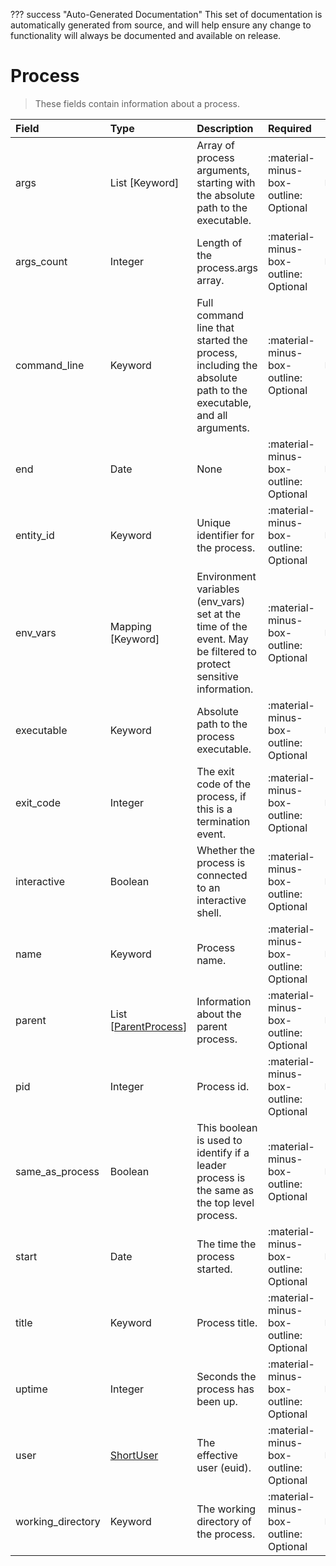 ??? success "Auto-Generated Documentation"
    This set of documentation is automatically generated from source, and will help ensure any change to functionality will always be documented and available on release.

# Process

> These fields contain information about a process.

| Field | Type | Description | Required | Default |
| :--- | :--- | :--- | :--- | :--- |
| args | List [Keyword] | Array of process arguments, starting with the absolute path to the executable. | :material-minus-box-outline: Optional | `None` |
| args_count | Integer | Length of the process.args array. | :material-minus-box-outline: Optional | `None` |
| command_line | Keyword | Full command line that started the process, including the absolute path to the executable, and all arguments. | :material-minus-box-outline: Optional | `None` |
| end | Date | None | :material-minus-box-outline: Optional | `None` |
| entity_id | Keyword | Unique identifier for the process. | :material-minus-box-outline: Optional | `None` |
| env_vars | Mapping [Keyword] | Environment variables (env_vars) set at the time of the event. May be filtered to protect sensitive information. | :material-minus-box-outline: Optional | `None` |
| executable | Keyword | Absolute path to the process executable. | :material-minus-box-outline: Optional | `None` |
| exit_code | Integer | The exit code of the process, if this is a termination event. | :material-minus-box-outline: Optional | `None` |
| interactive | Boolean | Whether the process is connected to an interactive shell. | :material-minus-box-outline: Optional | `None` |
| name | Keyword | Process name. | :material-minus-box-outline: Optional | `None` |
| parent | List [[ParentProcess](/howler-docs/odm/class/parentprocess)] | Information about the parent process. | :material-minus-box-outline: Optional | `None` |
| pid | Integer | Process id. | :material-minus-box-outline: Optional | `None` |
| same_as_process | Boolean | This boolean is used to identify if a leader process is the same as the top level process. | :material-minus-box-outline: Optional | `None` |
| start | Date | The time the process started. | :material-minus-box-outline: Optional | `None` |
| title | Keyword | Process title. | :material-minus-box-outline: Optional | `None` |
| uptime | Integer | Seconds the process has been up. | :material-minus-box-outline: Optional | `None` |
| user | [ShortUser](/howler-docs/odm/class/shortuser) | The effective user (euid). | :material-minus-box-outline: Optional | `None` |
| working_directory | Keyword | The working directory of the process. | :material-minus-box-outline: Optional | `None` |
